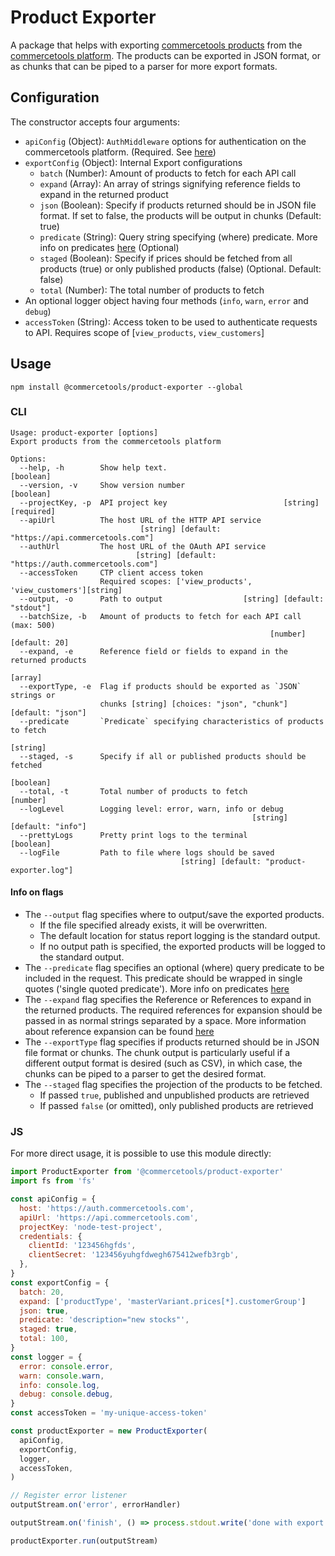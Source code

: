 # Product Exporter

A package that helps with exporting [commercetools products](https://docs.commercetools.com/http-api-projects-productProjections.html#productprojection) from the [commercetools platform](http://dev.commercetools.com/).
The products can be exported in JSON format, or as chunks that can be piped to a parser for more export formats.

## Configuration

The constructor accepts four arguments:
- `apiConfig` (Object): `AuthMiddleware` options for authentication on the commercetools platform. (Required. See [here](https://commercetools.github.io/nodejs/sdk/api/sdkMiddlewareAuth.html#named-arguments-options))
- `exportConfig` (Object): Internal Export configurations
  - `batch` (Number): Amount of products to fetch for each API call
  - `expand` (Array): An array of strings signifying reference fields to expand in the returned product
  - `json` (Boolean): Specify if products returned should be in JSON file format. If set to false, the products will be output in chunks (Default: true)
  - `predicate` (String): Query string specifying (where) predicate. More info on predicates [here](https://docs.commercetools.com/http-api.html#predicates) (Optional)
  - `staged` (Boolean): Specify if prices should be fetched from all products (true) or only published products (false) (Optional. Default: false)
  - `total` (Number): The total number of products to fetch
- An optional logger object having four methods (`info`, `warn`, `error` and `debug`)
- `accessToken` (String): Access token to be used to authenticate requests to API. Requires scope of [`view_products`, `view_customers`]


## Usage
`npm install @commercetools/product-exporter --global`

### CLI
```
Usage: product-exporter [options]
Export products from the commercetools platform

Options:
  --help, -h        Show help text.                                    [boolean]
  --version, -v     Show version number                                [boolean]
  --projectKey, -p  API project key                          [string] [required]
  --apiUrl          The host URL of the HTTP API service
                             [string] [default: "https://api.commercetools.com"]
  --authUrl         The host URL of the OAuth API service
                            [string] [default: "https://auth.commercetools.com"]
  --accessToken     CTP client access token
                    Required scopes: ['view_products', 'view_customers'][string]
  --output, -o      Path to output                  [string] [default: "stdout"]
  --batchSize, -b   Amount of products to fetch for each API call (max: 500)
                                                          [number] [default: 20]
  --expand, -e      Reference field or fields to expand in the returned products
                                                                        [array]
  --exportType, -e  Flag if products should be exported as `JSON` strings or
                    chunks [string] [choices: "json", "chunk"] [default: "json"]
  --predicate       `Predicate` specifying characteristics of products to fetch
                                                                        [string]
  --staged, -s      Specify if all or published products should be fetched
                                                                       [boolean]
  --total, -t       Total number of products to fetch                   [number]
  --logLevel        Logging level: error, warn, info or debug
                                                      [string] [default: "info"]
  --prettyLogs      Pretty print logs to the terminal                  [boolean]
  --logFile         Path to file where logs should be saved
                                      [string] [default: "product-exporter.log"]
```

#### Info on flags
- The `--output` flag specifies where to output/save the exported products.
  - If the file specified already exists, it will be overwritten.
  - The default location for status report logging is the standard output.
  - If no output path is specified, the exported products will be logged to the standard output.
- The `--predicate` flag specifies an optional (where) query predicate to be included in the request. This predicate should be wrapped in single quotes ('single quoted predicate'). More info on predicates [here](https://docs.commercetools.com/http-api.html#predicates)
- The `--expand` flag specifies the Reference or References to expand in the returned products. The required references for expansion should be passed in as normal strings separated by a space. More information about reference expansion can be found [here](https://docs.commercetools.com/http-api.html#reference-expansion)
- The `--exportType` flag specifies if products returned should be in JSON file format or chunks. The chunk output is particularly useful if a different output format is desired (such as CSV), in which case, the chunks can be piped to a parser to get the desired format.
- The `--staged` flag specifies the projection of the products to be fetched.
  - If passed `true`, published and unpublished products are retrieved
  - If passed `false` (or omitted), only published products are retrieved

### JS
For more direct usage, it is possible to use this module directly:
```js
import ProductExporter from '@commercetools/product-exporter'
import fs from 'fs'

const apiConfig = {
  host: 'https://auth.commercetools.com',
  apiUrl: 'https://api.commercetools.com',
  projectKey: 'node-test-project',
  credentials: {
    clientId: '123456hgfds',
    clientSecret: '123456yuhgfdwegh675412wefb3rgb',
  },
}
const exportConfig = {
  batch: 20,
  expand: ['productType', 'masterVariant.prices[*].customerGroup']
  json: true,
  predicate: 'description="new stocks"',
  staged: true,
  total: 100,
}
const logger = {
  error: console.error,
  warn: console.warn,
  info: console.log,
  debug: console.debug,
}
const accessToken = 'my-unique-access-token'

const productExporter = new ProductExporter(
  apiConfig,
  exportConfig,
  logger,
  accessToken,
)

// Register error listener
outputStream.on('error', errorHandler)

outputStream.on('finish', () => process.stdout.write('done with export'))

productExporter.run(outputStream)
```
